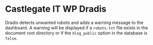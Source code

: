 # Castlegate IT WP Dradis #

Dradis detects unwanted robots and adds a warning message to the dashboard. A warning will be displayed if a `robots.txt` file exists in the document root directory or if the `blog_public` option in the database is `false`.

